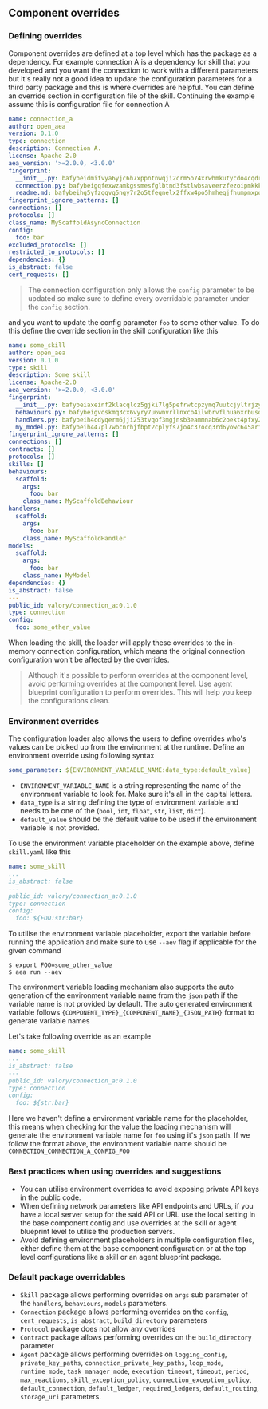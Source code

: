 ## Component overrides

### Defining overrides

Component overrides are defined at a top level which has the package as a dependency. For example connection A is a dependency for skill that you developed and you want the connection to work with a different parameters but it's really not a good idea to update the configuration parameters for a third party package and this is where overrides are helpful. You can define an override section in configuration file of the skill. Continuing the example assume this is configuration file for connection A  

```yaml
name: connection_a
author: open_aea
version: 0.1.0
type: connection
description: Connection A.
license: Apache-2.0
aea_version: '>=2.0.0, <3.0.0'
fingerprint:
  __init__.py: bafybeidmifvya6yjc6h7xppntnwqji2crm5o74xrwhmkutycdo4cqdryhy
  connection.py: bafybeigqfexwzamkgssmesfglbtnd3fstlwbsaveerzfezoipmkkk7ceke
  readme.md: bafybeihg5yfzgqvg5ngy7r2o5tfeqnelx2ffxw4po5hmheqjfhumpmxpoq
fingerprint_ignore_patterns: []
connections: []
protocols: []
class_name: MyScaffoldAsyncConnection
config:
  foo: bar
excluded_protocols: []
restricted_to_protocols: []
dependencies: {}
is_abstract: false
cert_requests: []
```

> The connection configuration only allows the `config` parameter to be updated so make sure to define every overridable parameter under the `config` section. 

and you want to update the config parameter `foo` to some other value. To do this define the override section in the skill configuration like this

```yaml
name: some_skill
author: open_aea
version: 0.1.0
type: skill
description: Some skill
license: Apache-2.0
aea_version: '>=2.0.0, <3.0.0'
fingerprint:
  __init__.py: bafybeiaxeinf2klacqlcz5gjki7lg5pefrwtcpzymq7uutcjyltrjzywm4
  behaviours.py: bafybeigvoskmq3cx6vyry7u6wnvrllnxco4ilwbrvflhua6xrbusqfrwi4
  handlers.py: bafybeih4cdyqerm6jji253tvqof3mgjnsb3eammnab6c2oekt4pfxy2qqe
  my_model.py: bafybeih447pl7wbcnrhjfbpt2cplyfs7jo4c37ocq3rd6yowc645arf5sm
fingerprint_ignore_patterns: []
connections: []
contracts: []
protocols: []
skills: []
behaviours:
  scaffold:
    args:
      foo: bar
    class_name: MyScaffoldBehaviour
handlers:
  scaffold:
    args:
      foo: bar
    class_name: MyScaffoldHandler
models:
  scaffold:
    args:
      foo: bar
    class_name: MyModel
dependencies: {}
is_abstract: false
---
public_id: valory/connection_a:0.1.0
type: connection
config:
  foo: some_other_value
```

When loading the skill, the loader will apply these overrides to the in-memory connection configuration, which means the original connection configuration won't be affected by the overrides.

> Although it's possible to perform overrides at the component level, avoid performing overrides at the component level. Use agent blueprint configuration to perform overrides. This will help you keep the configurations clean.

### Environment overrides

The configuration loader also allows the users to define overrides who's values can be picked up from the environment at the runtime. Define an environment override using following syntax

```yaml
some_parameter: ${ENVIRONMENT_VARIABLE_NAME:data_type:default_value}
```

- `ENVIRONMENT_VARIABLE_NAME` is a string representing the name of the environment variable to look for. Make sure it's all in the capital letters.
- `data_type` is a string defining the type of environment variable and needs to be one of the (`bool`, `int`, `float`, `str`, `list`, `dict`).
- `default_value` should be the default value to be used if the environment variable is not provided.

To use the environment variable placeholder on the example above, define `skill.yaml` like this

```yaml
name: some_skill
...
is_abstract: false
---
public_id: valory/connection_a:0.1.0
type: connection
config:
  foo: ${FOO:str:bar}
```

To utilise the environment variable placeholder, export the variable before running the application and make sure to use `--aev` flag if applicable for the given command

```
$ export FOO=some_other_value
$ aea run --aev
```

The environment variable loading mechanism also supports the auto generation of the environment variable name from the `json` path if the variable name is not provided by default. The auto generated environment variable follows `{COMPONENT_TYPE}_{COMPONENT_NAME}_{JSON_PATH}` format to generate variable names

Let's take following override as an example

```yaml
name: some_skill
...
is_abstract: false
---
public_id: valory/connection_a:0.1.0
type: connection
config:
  foo: ${str:bar}
```

Here we haven't define a environment variable name for the placeholder, this means when checking for the value the loading mechanism will generate the environment variable name for `foo` using it's `json` path. If we follow the format above, the environment variable name should be `CONNECTION_CONNECTION_A_CONFIG_FOO`

### Best practices when using overrides and suggestions 

- You can utilise environment overrides to avoid exposing private API keys in the public code.
- When defining network parameters like API endpoints and URLs, if you have a local server setup for the said API or URL use the local setting in the base component config and use overrides at the skill or agent blueprint level to utilise the production servers.
- Avoid defining environment placeholders in multiple configuration files, either define them at the base component configuration or at the top level configurations like a skill or an agent blueprint package.

### Default package overridables

- `Skill` package allows performing overrides on `args` sub parameter of the `handlers`, `behaviours`, `models` parameters.
- `Connection` package allows performing overrides on the `config`, `cert_requests`, `is_abstract`, `build_directory` parameters
- `Protocol` package does not allow any overrides
- `Contract` package allows performing overrides on the `build_directory` parameter
- `Agent` package allows performing overrides on `logging_config`, `private_key_paths`, `connection_private_key_paths`, `loop_mode`, `runtime_mode`, `task_manager_mode`, `execution_timeout`, `timeout`, `period`, `max_reactions`, `skill_exception_policy`, `connection_exception_policy`, `default_connection`, `default_ledger`, `required_ledgers`, `default_routing`, `storage_uri` parameters.